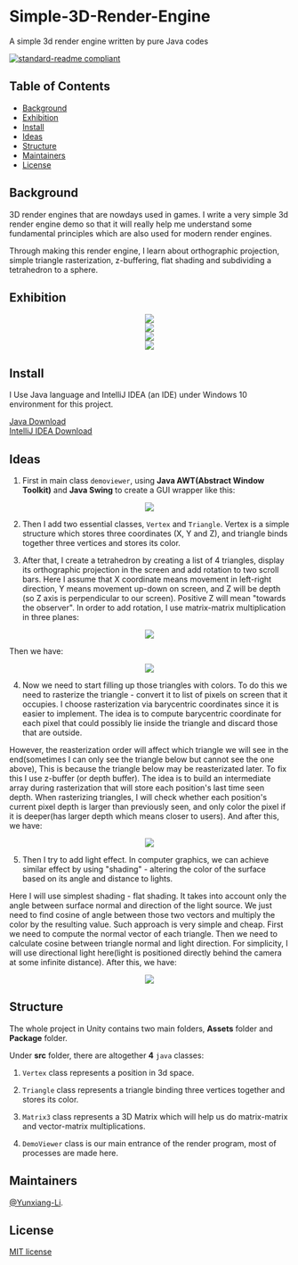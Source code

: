 # Simple-3D-Render-Engine

A simple 3d render engine written by pure Java codes

[![standard-readme compliant](https://img.shields.io/badge/readme%20style-standard-brightgreen.svg?style=flat-square)](https://github.com/RichardLitt/standard-readme)

## Table of Contents

- [Background](#Background)
- [Exhibition](#Exhibition)
- [Install](#install)
- [Ideas](#Ideas)
- [Structure](#Structure)
- [Maintainers](#Maintainers)
- [License](#license)

## Background

3D render engines that are nowdays used in games. I write a very simple 3d render engine demo so that it will really help me understand some fundamental principles which are also used for modern render engines.

Through making this render engine, I learn about orthographic projection, simple triangle rasterization, z-buffering, flat shading and subdividing a tetrahedron to a sphere.

## Exhibition

<div align="center"> <img src="https://github.com/Yunxiang-Li/Simple-3D-Render-Engine/blob/main/Screenshots%20and%20GIFs/Simple%20projection.gif"/> </div>

<div align="center"> <img src="https://github.com/Yunxiang-Li/Simple-3D-Render-Engine/blob/main/Screenshots%20and%20GIFs/Color%20projection.gif"/> </div>

<div align="center"> <img src="https://github.com/Yunxiang-Li/Simple-3D-Render-Engine/blob/main/Screenshots%20and%20GIFs/Shader%20projection.gif"/> </div>

<div align="center"> <img src="https://github.com/Yunxiang-Li/Simple-3D-Render-Engine/blob/main/Screenshots%20and%20GIFs/Final%20Sphere.gif"/> </div>

## Install

I Use Java language and IntelliJ IDEA (an IDE) under Windows 10 environment for this project.

[Java Download](https://www.java.com/en/download/)<br>
[IntelliJ IDEA Download](https://www.jetbrains.com/idea/download/#section=windows)<br>

## Ideas

1. First in main class `demoviewer`, using **Java AWT(Abstract Window Toolkit)** and **Java Swing** to create a GUI wrapper like this:

<div align="center"> <img src="https://github.com/Yunxiang-Li/Simple-3D-Render-Engine/blob/main/Screenshots%20and%20GIFs/GUI%20wrapper.png"/> </div>

2. Then I add two essential classes, `Vertex` and `Triangle`. Vertex is a simple structure which stores three coordinates (X, Y and Z), and triangle binds together three vertices and stores its color. 

3. After that, I create a tetrahedron by creating a list of 4 triangles, display its orthographic projection in the screen and add rotation to two scroll bars. Here I assume that X coordinate means movement in left-right direction, Y means movement up-down on screen, and Z will be depth (so Z axis is perpendicular to our screen). Positive Z will mean "towards the observer". In order to add rotation, I use matrix-matrix multiplication in three planes:

<div align="center"> <img src="https://github.com/Yunxiang-Li/Simple-3D-Render-Engine/blob/main/Screenshots%20and%20GIFs/matrix%20for%20rotation.JPG"/> </div>

Then we have:

<div align="center"> <img src="https://github.com/Yunxiang-Li/Simple-3D-Render-Engine/blob/main/Screenshots%20and%20GIFs/Simple%20projection.gif"/> </div>


4. Now we need to start filling up those triangles with colors. To do this we need to rasterize the triangle - convert it to list of pixels on screen that it occupies.
I choose rasterization via barycentric coordinates since it is easier to implement. The idea is to compute barycentric coordinate for each pixel that could possibly lie inside the triangle and discard those that are outside.

However, the reasterization order will affect which triangle we will see in the end(sometimes I can only see the triangle below but cannot see the one above), This is because the triangle below may be reasterizated later. To fix this I use z-buffer (or depth buffer). The idea is to build an intermediate array during rasterization that will store each position's last time seen depth. When rasterizing triangles, I will check whether each position's current pixel depth is larger than previously seen, and only color the pixel if it is deeper(has larger depth which means closer to users). And after this, we have:

<div align="center"> <img src="https://github.com/Yunxiang-Li/Simple-3D-Render-Engine/blob/main/Screenshots%20and%20GIFs/Color%20projection.gif"/> </div>

5. Then I try to add light effect. In computer graphics, we can achieve similar effect by using "shading" - altering the color of the surface based on its angle and distance to lights.

Here I will use simplest shading - flat shading. It takes into account only the angle between surface normal and direction of the light source. We just need to find cosine of angle between those two vectors and multiply the color by the resulting value. Such approach is very simple and cheap. First we need to compute the normal vector of each triangle. Then we need to calculate cosine between triangle normal and light direction. For simplicity, I will use directional light here(light is positioned directly behind the camera at some infinite distance).
After this, we have:

<div align="center"> <img src="https://github.com/Yunxiang-Li/Simple-3D-Render-Engine/blob/main/Screenshots%20and%20GIFs/Shader%20projection.gif"/> </div>

## Structure

The whole project in Unity contains two main folders, **Assets** folder and **Package** folder.

Under **src** folder, there are altogether **4** `java` classes:

1. `Vertex` class represents a position in 3d space.

2. `Triangle` class represents a triangle binding three vertices  together and stores its color.

3. `Matrix3` class represents a 3D Matrix which will help us do matrix-matrix and vector-matrix multiplications.

4. `DemoViewer` class is our main entrance of the render program, most of processes are made here.

## Maintainers

[@Yunxiang-Li](https://github.com/Yunxiang-Li).

## License

[MIT license](https://github.com/Yunxiang-Li/Simple-3D-Render-Engine/blob/main/LICENSE)
